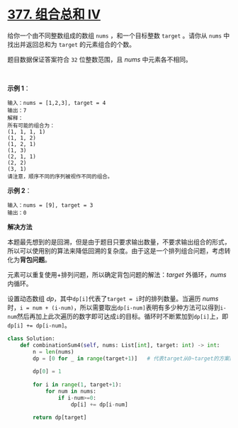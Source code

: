 # [377. 组合总和 Ⅳ](https://leetcode-cn.com/problems/combination-sum-iv/)

给你一个由不同整数组成的数组 `nums` ，和一个目标整数 `target` 。请你从 `nums` 中找出并返回总和为 `target` 的元素组合的个数。

题目数据保证答案符合 `32` 位整数范围，且 *nums* 中元素各不相同。

 

**示例 1**：
```
输入：nums = [1,2,3], target = 4
输出：7
解释：
所有可能的组合为：
(1, 1, 1, 1)
(1, 1, 2)
(1, 2, 1)
(1, 3)
(2, 1, 1)
(2, 2)
(3, 1)
请注意，顺序不同的序列被视作不同的组合。
```

**示例 2**：
```
输入：nums = [9], target = 3
输出：0
```

**解决方法**

本题最先想到的是回溯，但是由于题目只要求输出数量，不要求输出组合的形式，所以可以使用别的算法来降低回溯的复杂度。由于这是一个排列组合问题，考虑转化为**背包问题**。

元素可以重复使用+排列问题，所以确定背包问题的解法：*target* 外循环，*nums* 内循环。

设置动态数组 *dp*，其中`dp[i]`代表了`target = i`时的排列数量。当遍历 *nums* 时，`i = num + (i-num)`，所以需要取出`dp[i-num]`表明有多少种方法可以得到`i-num`然后再加上此次遍历的数字即可达成`i`的目标。循环时不断累加到`dp[i]`上，即`dp[i] += dp[i-num]`。

```py
class Solution:
    def combinationSum4(self, nums: List[int], target: int) -> int:
        n = len(nums)
        dp = [0 for _ in range(target+1)]   # 代表target从0~target的方案数
        
        dp[0] = 1
 
        for i in range(1, target+1):
            for num in nums:
                if i-num>=0:
                    dp[i] += dp[i-num]
        
        return dp[target]
```